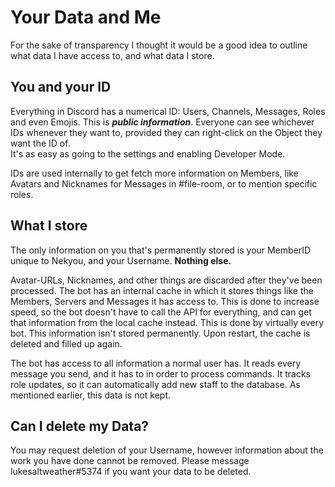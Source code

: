 # Your Data and Me

For the sake of transparency I thought it would be a good idea to outline what data I have access to, and what data I store.

## You and your ID

Everything in Discord has a numerical ID: Users, Channels, Messages, Roles and even Emojis. This is _**public information**_. Everyone can see whichever IDs whenever they want to, provided they can right-click on the Object they want the ID of.  
It's as easy as going to the settings and enabling Developer Mode. 

IDs are used internally to get fetch more information on Members, like Avatars and Nicknames for Messages in \#file-room, or to mention specific roles.

## What I store

The only information on you that's permanently stored is your MemberID unique to Nekyou, and your Username. **Nothing else.**

Avatar-URLs, Nicknames, and other things are discarded after they've been processed. The bot has an internal cache in which it stores things like the Members, Servers and Messages it has access to. This is done to increase speed, so the bot doesn't have to call the API for everything, and can get that information from the local cache instead. This is done by virtually every bot. This information isn't stored permanently. Upon restart, the cache is deleted and filled up again.

The bot has access to all information a normal user has. It reads every message you send, and it has to in order to process commands. It tracks role updates, so it can automatically add new staff to the database. As mentioned earlier, this data is not kept.

## Can I delete my Data?

You may request deletion of your Username, however information about the work you have done cannot be removed. Please message lukesaltweather\#5374 if you want your data to be deleted.


